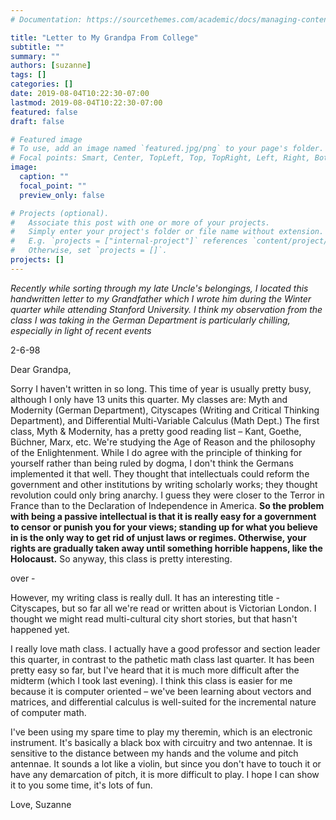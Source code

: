 ```yaml
---
# Documentation: https://sourcethemes.com/academic/docs/managing-content/

title: "Letter to My Grandpa From College"
subtitle: ""
summary: ""
authors: [suzanne]
tags: []
categories: []
date: 2019-08-04T10:22:30-07:00
lastmod: 2019-08-04T10:22:30-07:00
featured: false
draft: false

# Featured image
# To use, add an image named `featured.jpg/png` to your page's folder.
# Focal points: Smart, Center, TopLeft, Top, TopRight, Left, Right, BottomLeft, Bottom, BottomRight.
image:
  caption: ""
  focal_point: ""
  preview_only: false

# Projects (optional).
#   Associate this post with one or more of your projects.
#   Simply enter your project's folder or file name without extension.
#   E.g. `projects = ["internal-project"]` references `content/project/deep-learning/index.md`.
#   Otherwise, set `projects = []`.
projects: []
---
```

_Recently while sorting through my late Uncle's belongings, I located this handwritten letter to my Grandfather which I wrote him during the Winter quarter while attending Stanford University. I think my observation from the class I was taking in the German Department is particularly chilling, especially in light of recent events_

2-6-98

Dear Grandpa,

Sorry I haven't written in so long. This time of year is usually pretty busy, although I only have 13 units this quarter. My classes are: Myth and Modernity (German Department), Cityscapes (Writing and Critical Thinking Department), and Differential Multi-Variable Calculus (Math Dept.) The first class, Myth & Modernity, has a pretty good reading list – Kant, Goethe, Büchner, Marx, etc. We're studying the Age of Reason and the philosophy of the Enlightenment. While I do agree with the principle of thinking for yourself rather than being ruled by dogma, I don't think the Germans implemented it that well. They thought that intellectuals could reform the government and other institutions by writing scholarly works; they thought revolution could only bring anarchy. I guess they were closer to the Terror in France than to the Declaration of Independence in America. **So the problem with being a passive intellectual is that it is really easy for a government to censor or punish you for your views; standing up for what you believe in is the only way to get rid of unjust laws or regimes. Otherwise, your rights are gradually taken away until something horrible happens, like the Holocaust.** So anyway, this class is pretty interesting.

over - 

However, my writing class is really dull. It has an interesting title - Cityscapes, but so far all we're read or written about is Victorian London. I thought we might read multi-cultural city short stories, but that hasn't happened yet. 

I really love math class. I actually have a good professor and section leader this quarter, in contrast to the pathetic math class last quarter. It has been pretty easy so far, but I've heard that it is much more difficult after the midterm (which I took last evening). I think this class is easier for me because it is computer oriented – we've been learning about vectors and matrices, and differential calculus is well-suited for the incremental nature of computer math.

I've been using my spare time to play my theremin, which is an electronic instrument. It's basically a black box with circuitry and two antennae. It is sensitive to the distance between my hands and the volume and pitch antennae. It sounds a lot like a violin, but since you don't have to touch it or have any demarcation of pitch, it is more difficult to play. I hope I can show it to you some time, it's lots of fun.

Love, 
Suzanne 
